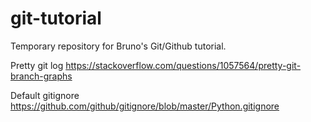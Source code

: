 # git-tutorial
Temporary repository for Bruno's Git/Github tutorial.

Pretty git log
https://stackoverflow.com/questions/1057564/pretty-git-branch-graphs

Default gitignore
https://github.com/github/gitignore/blob/master/Python.gitignore

